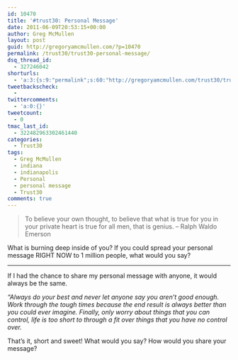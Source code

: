 ```yaml
---
id: 10470
title: '#trust30: Personal Message'
date: 2011-06-09T20:53:15+00:00
author: Greg McMullen
layout: post
guid: http://gregoryamcmullen.com/?p=10470
permalink: /trust30/trust30-personal-message/
dsq_thread_id:
  - 327246042
shorturls:
  - 'a:3:{s:9:"permalink";s:60:"http://gregoryamcmullen.com/trust30/trust30-personal-message";s:7:"tinyurl";s:26:"http://tinyurl.com/3jel9bc";s:4:"isgd";s:19:"http://is.gd/BD71Mi";}'
tweetbackscheck:
  - 
twittercomments:
  - 'a:0:{}'
tweetcount:
  - 0
tmac_last_id:
  - 322482963302461440
categories:
  - Trust30
tags:
  - Greg McMullen
  - indiana
  - indianapolis
  - Personal
  - personal message
  - Trust30
comments: true
---
```


> To believe your own thought, to believe that what is true for you in your private heart is true for all men, that is genius. – Ralph Waldo Emerson

What is burning deep inside of you? If you could spread your personal message RIGHT NOW to 1 million people, what would you say?

---

If I had the chance to share my personal message with anyone, it would always be the same. 

_&#8220;Always do your best and never let anyone say you aren&#8217;t good enough. Work through the tough times because the end result is always better than you could ever imagine. Finally, only worry about things that you can control, life is too short to through a fit over things that you have no control over._

That&#8217;s it, short and sweet! What would you say? How would you share your message?